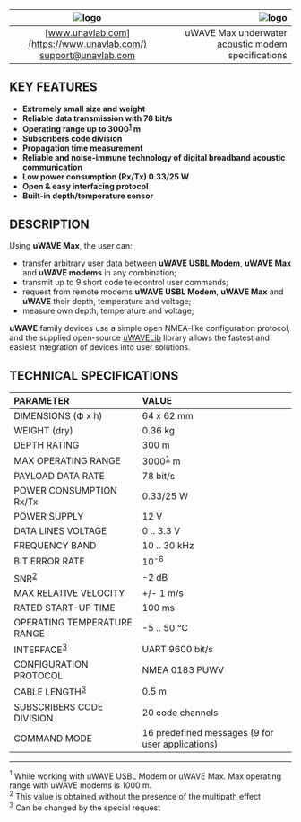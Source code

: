 | ![logo](https://ucnl.github.io/documentation/sm_logo.png) | ![logo](https://ucnl.github.io/documentation/def_modem_yellow.png) |
| :---: | ---: |
| [www.unavlab.com](https://www.unavlab.com/) <br/> [support@unavlab.com](mailto:support@unavlab.com) | uWAVE Max underwater acoustic modem specifications |

## KEY FEATURES

* **Extremely small size and weight**
* **Reliable data transmission with 78 bit/s**
* **Operating range up to 3000<sup>[1](#footnote1)</sup> m**
* **Subscribers code division**
* **Propagation time measurement**
* **Reliable and noise-immune technology of digital broadband acoustic communication**
* **Low power consumption (Rx/Tx) 0.33/25 W**
* **Open & easy interfacing protocol**
* **Built-in depth/temperature sensor**

## DESCRIPTION

Using **uWAVE Max**, the user can:

* transfer arbitrary user data between **uWAVE USBL Modem**, **uWAVE Max** and **uWAVE modems** in any combination;
* transmit up to 9 short code telecontrol user commands;
* request from remote modems **uWAVE USBL Modem**, **uWAVE Max** and **uWAVE** their depth, temperature and voltage;
* measure own depth, temperature and voltage;

**uWAVE** family devices use a simple open NMEA-like configuration protocol, and the supplied open-source [uWAVELib](https://github.com/ucnl/uWAVELib) library allows 
the fastest and easiest integration of devices into user solutions.

## TECHNICAL SPECIFICATIONS

| PARAMETER                              | VALUE |
| :--- | :--- |
| DIMENSIONS (Ф х h)                     | 64 x 62 mm |
| WEIGHT (dry)                           | 0.36 kg |
| DEPTH RATING                           | 300 m |
| MAX OPERATING RANGE                    | 3000<sup>[1](#footnote1)</sup> m |
| PAYLOAD DATA RATE                      | 78 bit/s |
| POWER CONSUMPTION Rx/Tx                | 0.33/25 W |
| POWER SUPPLY                           | 12 V |
| DATA LINES VOLTAGE                     | 0 .. 3.3 V |
| FREQUENCY BAND                         | 10 .. 30 kHz |
| BIT ERROR RATE                         | 10<sup>-6</sup> |
| SNR<sup>[2](#footnote2)</sup></sup>    | -2 dB |
| MAX RELATIVE VELOCITY                  | +/- 1 m/s |
| RATED START-UP TIME                    | 100 ms |
| OPERATING TEMPERATURE RANGE            | -5 .. 50 °C |
| INTERFACE<sup>[3](#footnote3)</sup>    | UART 9600 bit/s |
| CONFIGURATION PROTOCOL                 | NMEA 0183 PUWV |
| CABLE LENGTH<sup>[3](#footnote3)</sup> | 0.5 m |
| SUBSCRIBERS CODE DIVISION              | 20 code channels |
| COMMAND MODE                           | 16 predefined messages (9 for user applications) |
  
________________
<a name="footnote1"><sup>1</sup></a> While working with uWAVE USBL Modem or uWAVE Max. Max operating range with uWAVE modems is 1000 m.  
<a name="footnote2"><sup>2</sup></a> This value is obtained without the presence of the multipath effect  
<a name="footnote3"><sup>3</sup></a> Can be changed by the special request  
